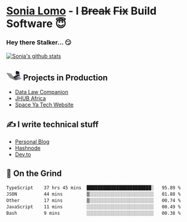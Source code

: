 # [Sonia Lomo](https://sonylomo.github.io/) - I ~~Break~~ ~~Fix~~ Build Software 😇
### Hey there Stalker... 😏 

<a href="https://github.com/sonylomo/github-readme-stats">
  <img align="center" src="https://media.giphy.com/media/lU05nFSW6Y2A/giphy.gif" alt="Sonia's github stats" />
</a>

## <img src="assets/devcat.gif" width="40"> Projects in Production
- [Data Law Companion](https://datalawcompanion.org/)
- [JHUB Africa](https://jhubafrica.com/)
- [Space Ya Tech Website](https://www.spaceyatech.com/)

## ✍️ I write technical stuff
- [Personal Blog](https://sonylomo-github-io.vercel.app/blog)
- [Hashnode](https://sonylomo.hashnode.dev/)
- [Dev.to](https://dev.to/sonylomo)

## 🤡 On the Grind
<!--START_SECTION:waka-->

```txt
TypeScript    37 hrs 45 mins  ████████████████████████░   95.89 %
JSON          44 mins         ▒░░░░░░░░░░░░░░░░░░░░░░░░   01.88 %
Other         17 mins         ▒░░░░░░░░░░░░░░░░░░░░░░░░   00.74 %
JavaScript    11 mins         ░░░░░░░░░░░░░░░░░░░░░░░░░   00.49 %
Bash          9 mins          ░░░░░░░░░░░░░░░░░░░░░░░░░   00.38 %
```

<!--END_SECTION:waka-->

